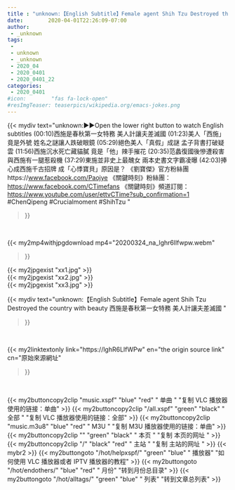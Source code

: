 ```yaml
---
title : "unknown:【English Subtitle】Female agent Shih Tzu Destroyed the country with beauty 西施是春秋第一女特務 美人計讓夫差滅國 "
date:        2020-04-01T22:26:09-07:00
author:
 - _unknown
tags:
 - 
 - unknown
 - _unknown
 - 2020_04
 - 2020_0401
 - 2020_0401_22
categories:
 - 2020_0401
#icon:        "fas fa-lock-open"
#resImgTeaser: teaserpics/wikipedia.org/emacs-jokes.png
---
```







{{< mydiv text="unknown:▶▶Open the lower right button to watch English subtitles  (00:10)西施是春秋第一女特務 美人計讓夫差滅國  (01:23)美人「西施」竟是外號 姓名之謎讓人跌破眼鏡  (05:29)絕色美人「真假」成謎 孟子背書打破疑雲  (11:56)西施沉水死亡藏貓膩 竟是「他」辣手摧花  (20:35)范蠡復國後慘遭殺害 與西施有一腿惹殺機  (37:29)東施並非史上最醜女 兩本史書文字霸凌曝  (42:03)捧心成西施千古招牌 成「心悸寶貝」原因是？  《劉寶傑》官方粉絲團https://www.facebook.com/Paojye 《關鍵時刻》粉絲團：https://www.facebook.com/CTimefans 《關鍵時刻》頻道訂閱：https://www.youtube.com/user/ettvCTime?sub_confirmation=1  #ChenQipeng #Crucialmoment #ShihTzu "
>}}
<br>


{{< my2mp4withjpgdownload mp4="20200324_na_lghr6llfwpw.webm"
>}}

{{< my2jpgexist "xx1.jpg" >}}<br>
{{< my2jpgexist "xx2.jpg" >}}<br>
{{< my2jpgexist "xx3.jpg" >}}<br>



{{< mydiv text="unknown:【English Subtitle】Female agent Shih Tzu Destroyed the country with beauty 西施是春秋第一女特務 美人計讓夫差滅國 "
>}}
<br>

{{< my2linktextonly link="https://lghR6LlfWPw"
en="the origin source link" cn="原始來源網址"
>}}


<br>


{{< my2buttoncopy2clip "music.xspf"        "blue"   "red"    " 单曲 "  "复制 VLC 播放器使用的链接：单曲" >}} {{< my2buttoncopy2clip "/all.xspf"         "green"  "black"  " 全部 "  "复制 VLC 播放器使用的链接：全部" >}} {{< my2buttoncopy2clip "music.m3u8"        "blue"   "red"    " M3U  "    "复制 M3U 播放器使用的链接：单曲" >}} {{< my2buttoncopy2clip ""                  "green"  "black"  " 本页 "    "复制 本页的网址 " >}} {{< my2buttoncopy2clip "/"                 "black"  "red"    " 主站 "    "复制 主站的网址 " >}} {{< mybr2 >}} {{< my2buttongoto      "/hot/helpxspf/"    "green"  "blue"   " 播放器" "如何使用 VLC 播放器或者 IPTV 播放器的教程" >}} {{< my2buttongoto      "/hot/endothers/"   "blue"   "red"    " 月份"   "转到月份总目录" >}} {{< my2buttongoto      "/hot/alltags/"     "green"  "blue"   " 列表"   "转到文章总列表" >}} 
